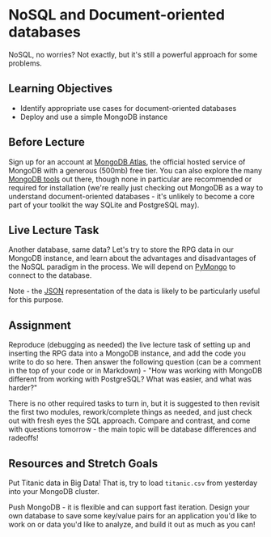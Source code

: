 # NoSQL and Document-oriented databases

NoSQL, no worries? Not exactly, but it's still a powerful approach for some
problems.

## Learning Objectives

- Identify appropriate use cases for document-oriented databases
- Deploy and use a simple MongoDB instance

## Before Lecture

Sign up for an account at [MongoDB Atlas](https://www.mongodb.com/cloud/atlas), the official hosted service of MongoDB with a generous (500mb) free tier. You can also explore the many [MongoDB tools](http://mongodb-tools.com/) out there, though none in particular are recommended or required for installation (we're really just checking out MongoDB as a way to understand document-oriented databases - it's unlikely to become a core part of your toolkit the way SQLite and PostgreSQL may).

## Live Lecture Task

Another database, same data? Let's try to store the RPG data in our MongoDB instance, and learn about the advantages and disadvantages of the NoSQL paradigm in the process. We will depend on [PyMongo](https://api.mongodb.com/python/current/) to connect to the database.

Note - the [JSON](https://github.com/LambdaSchool/Django-RPG/blob/master/testdata.json) representation of the data is likely to be particularly useful for this purpose.

## Assignment

Reproduce (debugging as needed) the live lecture task of setting up and inserting the RPG data into a MongoDB instance, and add the code you write to do so here. Then answer the following question (can be a comment in the top of your code or in Markdown) - "How was working with MongoDB different from working with PostgreSQL? What was easier, and what was harder?"

There is no other required tasks to turn in, but it is suggested to then revisit the first two modules, rework/complete things as needed, and just check out with fresh eyes the SQL approach. Compare and contrast, and come with questions tomorrow - the main topic will be database differences and  radeoffs!

## Resources and Stretch Goals

Put Titanic data in Big Data! That is, try to load `titanic.csv` from yesterday into your MongoDB cluster.

Push MongoDB - it is flexible and can support fast iteration. Design your own database to save some key/value pairs for an application you'd like to work on or data you'd like to analyze, and build it out as much as you can!
